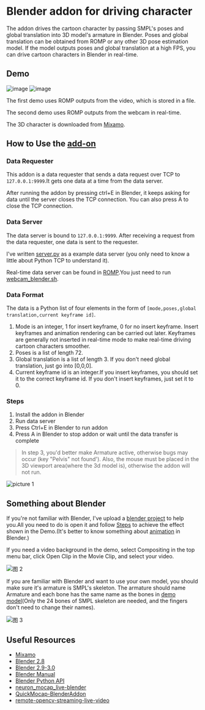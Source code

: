 # Blender addon for driving character

The addon drives the cartoon character by passing SMPL's poses and global translation into 3D model's armature in Blender. Poses and global translation can be obtained from ROMP or any other 3D pose estimation model. If the model outputs poses and global translation at a high FPS, you can drive cartoon characters in Blender in real-time.

## Demo

![image](demo/demo1.gif)
![image](demo/demo2.gif)

The first demo uses ROMP outputs from the video, which is stored in a file.

The second demo uses ROMP outputs from the webcam in real-time.

The 3D character is downloaded from [Mixamo](https://www.mixamo.com/#/).

## 

## How to Use the [add-on](src/characterDriven.py)

### Data Requester

This addon is a data requester that sends a data request over TCP to `127.0.0.1:9999`.It gets one data at a time from the data server.

After running the addon by pressing ctrl+E in Blender, it keeps asking for data until the server closes the TCP connection. You can also press A to close the TCP connection.

### Data Server

The data server is bound to `127.0.0.1:9999`. After receiving a request from the data requester, one data is sent to the requester.

I've written [server.py](src/server.py) as a example data server (you only need to know a little about Python TCP to understand it).

Real-time data server can be found in [ROMP](https://github.com/Arthur151/ROMP).You just need to run [webcam_blender.sh](https://github.com/Arthur151/ROMP/blob/master/scripts/webcam_blender.sh).

### Data Format

The data is a Python list of four elements in the form of `[mode,poses,global translation,current keyframe id]`.

1. Mode is an integer, 1 for insert keyframe, 0 for no insert keyframe. Insert keyframes and animation rendering can be carried out later. Keyframes are generally not inserted in real-time mode to make real-time driving cartoon characters smoother.
2. Poses is a list of length 72.
3. Global translation is a list of length 3. If you don't need global translation, just go into [0,0,0].
4. Current keyframe id is an integer.If you insert keyframes, you should set it to the correct keyframe id. If you don't insert keyframes, just set it to 0.

### Steps

1. Install the addon in Blender
2. Run data server
3. Press Ctrl+E in Blender to run addon
4. Press A in Blender to stop addon or wait until the data transfer is complete

> In step 3, you'd better make Armature active, otherwise bugs may occur (key "Pelvis" not found'). Also, the mouse must be placed in the 3D viewport area(where the 3d model is), otherwise the addon will not run.

![picture 1](images/f385c458c9c3531c74c411689ce74a0cf4ffca92588888b9764775f8c7087f75.png)  


## Something about Blender

If you're not familiar with Blender, I've upload a [blender project](/blender/Beta.blend) to help you.All you need to do is open it and follow [Steps](#steps) to achieve the effect shown in the Demo.(It's better to know something about [animation](https://www.bilibili.com/video/BV1zh411Y7LX?from=search&seid=4554151926894860198&spm_id_from=333.337.0.0) in Blender.)

If you need a video background in the demo, select Compositing in the top menu bar, click Open Clip in the Movie Clip, and select your video.

![图 2](/images/7cabdcf52c78b5a42642a9acb0d1b835f54376f10fdd11f416e455e5e3b24fc5.png)

If you are familiar with Blender and want to use your own model, you should make sure it's armature is SMPL's skeleton. The armature should name Armature and each bone has the same name as the bones in [demo model](blender/Alpha.fbx)(Only the 24 bones of SMPL skeleton are needed, and the fingers don't need to change their names).

![图 3](/images/6b7e75964fd193b36ae58c94ddd99e6d234de6e085fb65d6f6691b476329b16c.png)

## Useful Resources
- [Mixamo](https://www.mixamo.com/#/)
- [Blender 2.8](https://www.bilibili.com/video/BV1T4411N7GE?spm_id_from=333.999.0.0)
- [Blender 2.9-3.0](https://www.bilibili.com/video/BV1zh411Y7LX?from=search&seid=12526205672689328022&spm_id_from=333.337.0.0)
- [Blender Manual](https://docs.blender.org/manual/en/latest/)
- [Blender Python API](https://docs.blender.org/api/current/index.html)
- [neuron_mocap_live-blender](https://github.com/pnmocap/neuron_mocap_live-blender)
- [QuickMocap-BlenderAddon](https://github.com/vltmedia/QuickMocap-BlenderAddon)
- [remote-opencv-streaming-live-video](https://github.com/rena2damas/remote-opencv-streaming-live-video)